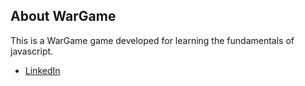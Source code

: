 ## About WarGame
This is a WarGame game developed for learning the fundamentals of javascript.

- [LinkedIn](https://www.linkedin.com/in/skr9815/)

